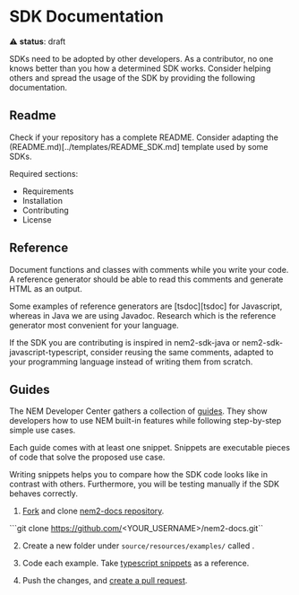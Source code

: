 # SDK Documentation

:warning: **status**: draft

 SDKs need to be adopted by other developers. As a contributor, no one knows better than you how a determined SDK works. Consider helping others and spread the usage of the SDK by providing the following documentation.

## Readme

Check if your repository has a complete README. Consider adapting the (README.md)[../templates/README_SDK.md] template used by some SDKs.

Required sections:

* Requirements
* Installation
* Contributing
* License

## Reference

Document functions and classes with comments while you write your code. A reference generator should be able to read this comments and generate HTML as an output.

Some examples of reference generators are [tsdoc][tsdoc] for Javascript, whereas in Java we are using Javadoc. Research which is the reference generator most convenient for your language.

If the SDK you are contributing is inspired in nem2-sdk-java or nem2-sdk-javascript-typescript, consider reusing the same comments, adapted to your programming language instead of writing them from scratch.

## Guides

The NEM Developer Center gathers a collection of [guides][sdk-guides]. They show developers how to use NEM built-in features while following step-by-step simple use cases.

Each guide comes with at least one snippet. Snippets are executable pieces of code that solve the proposed use case. 

Writing snippets helps you to compare how the SDK code looks like in contrast with others. Furthermore, you will be testing manually if the SDK behaves correctly.

1. [Fork](https://help.github.com/articles/fork-a-repo/#fork-an-example-repository) and clone  [nem2-docs repository](https://github.com/nemtech/nem2-docs).

```git clone https://github.com/<YOUR_USERNAME>/nem2-docs.git``

2. Create a new folder under ``source/resources/examples/`` called <LANGUAGE-NAME>.

3. Code each example. Take [typescript snippets][sdk-snippets] as a reference.

4. Push the changes, and [create a pull request](https://services.github.com/on-demand/intro-to-github/es/crear-pull-request).

[sdk-ts]: https://github.com/nemtech/nem2-sdk-typescript-javascript
[sdk-java]: https://github.com/nemtech/nem2-sdk-java
[sdk-guides]: https://nemtech.github.io/guides/overview.html
[sdk-snippets]: https://github.com/nemtech/nem2-docs/tree/master/source/resources/examples/typescript